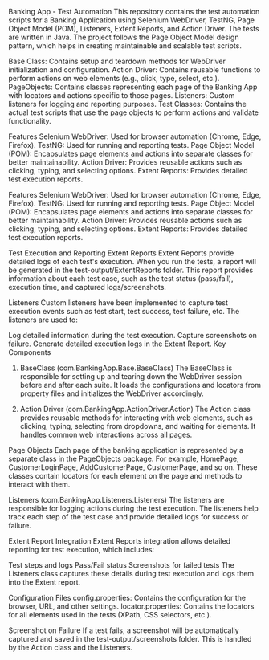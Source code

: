 Banking App - Test Automation
This repository contains the test automation scripts for a Banking Application using Selenium WebDriver, TestNG, Page Object Model (POM), Listeners, Extent Reports, and Action Driver. The tests are written in Java.
The project follows the Page Object Model design pattern, which helps in creating maintainable and scalable test scripts.

Base Class: Contains setup and teardown methods for WebDriver initialization and configuration.
Action Driver: Contains reusable functions to perform actions on web elements (e.g., click, type, select, etc.).
PageObjects: Contains classes representing each page of the Banking App with locators and actions specific to those pages.
Listeners: Custom listeners for logging and reporting purposes.
Test Classes: Contains the actual test scripts that use the page objects to perform actions and validate functionality.

Features
Selenium WebDriver: Used for browser automation (Chrome, Edge, Firefox).
TestNG: Used for running and reporting tests.
Page Object Model (POM): Encapsulates page elements and actions into separate classes for better maintainability.
Action Driver: Provides reusable actions such as clicking, typing, and selecting options.
Extent Reports: Provides detailed test execution reports.

Features
Selenium WebDriver: Used for browser automation (Chrome, Edge, Firefox).
TestNG: Used for running and reporting tests.
Page Object Model (POM): Encapsulates page elements and actions into separate classes for better maintainability.
Action Driver: Provides reusable actions such as clicking, typing, and selecting options.
Extent Reports: Provides detailed test execution reports.

Test Execution and Reporting
Extent Reports
Extent Reports provide detailed logs of each test's execution. When you run the tests, a report will be generated in the test-output/ExtentReports folder. This report provides information about each test case, such as the test status (pass/fail), execution time, and captured logs/screenshots.

Listeners
Custom listeners have been implemented to capture test execution events such as test start, test success, test failure, etc. The listeners are used to:

Log detailed information during the test execution.
Capture screenshots on failure.
Generate detailed execution logs in the Extent Report.
Key Components
1. BaseClass (com.BankingApp.Base.BaseClass)
The BaseClass is responsible for setting up and tearing down the WebDriver session before and after each suite. It loads the configurations and locators from property files and initializes the WebDriver accordingly.

2. Action Driver (com.BankingApp.ActionDriver.Action)
The Action class provides reusable methods for interacting with web elements, such as clicking, typing, selecting from dropdowns, and waiting for elements. It handles common web interactions across all pages.

Page Objects
Each page of the banking application is represented by a separate class in the PageObjects package. For example, HomePage, CustomerLoginPage, AddCustomerPage, CustomerPage, and so on. These classes contain locators for each element on the page and methods to interact with them.

Listeners (com.BankingApp.Listeners.Listeners)
The listeners are responsible for logging actions during the test execution. The listeners help track each step of the test case and provide detailed logs for success or failure.

Extent Report Integration
Extent Reports integration allows detailed reporting for test execution, which includes:

Test steps and logs
Pass/Fail status
Screenshots for failed tests
The Listeners class captures these details during test execution and logs them into the Extent report.

Configuration Files
config.properties: Contains the configuration for the browser, URL, and other settings.
locator.properties: Contains the locators for all elements used in the tests (XPath, CSS selectors, etc.).

Screenshot on Failure
If a test fails, a screenshot will be automatically captured and saved in the test-output/screenshots folder. This is handled by the Action class and the Listeners.

